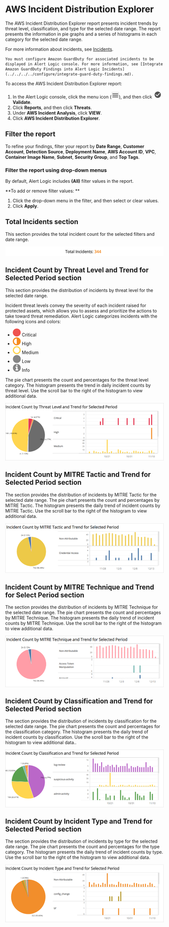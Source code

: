 # AWS Incident Distribution Explorer

The AWS Incident Distribution Explorer report presents incident trends by  threat level, classification, and type for the selected date range. The report  presents the information in pie graphs and a series of histograms in each category for the selected date range.

For more information about incidents, see [Incidents](../../../incidents.md).

    You must configure Amazon GuardDuty for associated incidents to be displayed in Alert Logic console. For more information, see [Integrate Amazon GuardDuty Findings into Alert Logic Incidents](../../../../configure/integrate-guard-duty-findings.md).    
To access the AWS Incident Distribution Explorer report:

1. In the Alert Logic console, click the menu icon (![](../../../../Resources/Images/dashboard/menu-icon.png)), and then click ![](../../../../Resources/Images/dashboard/validate-icon.png)**Validate**.
2. Click **Reports**, and then click **Threats**.
3. Under **AWS Incident Analysis**, click **VIEW**.
4. Click **AWS Incident Distribution Explorer**.

## Filter the report

To refine your findings, filter your report by  **Date Range**, **Customer Account**, **Detection Source**, **Deployment Name**, **AWS Account ID**, **VPC**, **Container Image Name**, **Subnet**, **Security Group**, and **Top Tags**.

### Filter the report using drop-down menus

By default, Alert Logic includes **(All)** filter values in the report.

**To add or remove filter values: **

1. Click the drop-down menu in the filter, and then select or clear values.
2. Click **Apply**.

## Total Incidents section

This section  provides the total  incident count for the selected filters and date range.

![](../../../../Resources/Images/Reports/incident-distribution-explorer/total-count.png)

## Incident Count by Threat Level and Trend for Selected Period section

This section provides the distribution of incidents by threat level for the selected date range.

Incident threat levels convey the severity of each incident raised for protected assets, which allows you to assess and prioritize the actions to take toward threat remediation. Alert Logic categorizes incidents with the following icons and colors:

* ![](../../../../Resources/Images/Icons/threat_critical_icon.png) Critical
* ![](../../../../Resources/Images/Icons/threat_high_icon.png) High
* ![](../../../../Resources/Images/Icons/threat_medium_icon.png) Medium
* ![](../../../../Resources/Images/Icons/threat_low_icon.png) Low
* ![](../../../../Resources/Images/Icons/threat_info_icon.png) Info

The pie chart presents the count and percentages for the  threat level category. The histogram presents the trend in daily incident counts by threat level. Use the scroll bar to the right of the histogram to view additional data.

![](../../../../Resources/Images/Reports/incident-distribution-explorer/incident-count-threat-trend.png)

## Incident Count by MITRE Tactic and Trend for Selected Period section

The section provides the distribution of incidents by MITRE Tactic for the selected date range. The pie chart  presents the count and percentages by MITRE Tactic. The histogram presents the daily trend of incident counts by MITRE Tactic. Use the scroll bar to the right of the histogram to view additional data.

![](../../../../Resources/Images/Reports/incident-distribution-explorer/incident-MITRE-tactic-trends.png)

## Incident Count by MITRE Technique and Trend for Select Period section

The section provides the distribution of incidents by MITRE Technique for the selected date range. The pie chart  presents the count and percentages by MITRE Technique. The histogram presents the daily trend of incident counts by MITRE Technique. Use the scroll bar to the right of the histogram to view additional data.

![](../../../../Resources/Images/Reports/incident-distribution-explorer/incident-MITRE-technique-trends.png)

## Incident Count by Classification and Trend for Selected Period section

The section provides the distribution of incidents by classification for the selected date range. The pie chart  presents the count and percentages for the  classification category. The histogram presents the daily trend of incident counts by classification. Use the scroll bar to the right of the histogram to view additional data..

![](../../../../Resources/Images/Reports/incident-distribution-explorer/incident-count-classification-trend.png)

## Incident Count by Incident Type and Trend for Selected Period section

The section provides the distribution of incidents by type for the selected date range. The pie chart  presents the count and percentages for the  type category. The histogram presents the daily trend of incident counts by type. Use the scroll bar to the right of the histogram to view additional data.

![](../../../../Resources/Images/Reports/incident-distribution-explorer/incident-count-type-trend.png)
